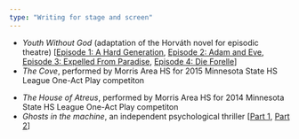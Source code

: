 ```yaml
---
type: "Writing for stage and screen"
---
```


* _Youth Without God_ (adaptation of the Horváth novel for episodic theatre) [[Episode 1: A Hard Generation](https://www.youtube.com/watch?v=ftnDfu_aMac), [Episode 2: Adam and Eve](https://www.youtube.com/watch?v=bffHunuKtTU), [Episode 3: Expelled From Paradise](https://www.youtube.com/watch?v=stNrWBcAaos), [Episode 4: Die Forelle](https://www.youtube.com/watch?v=SiWwFuPkEPo)]
* _The Cove_, performed by Morris Area HS for 2015 Minnesota State HS League One-Act Play competiton
<!-- * [_The Cove_](http://thecube.com/event/morris-area-high-school-one-act-play-452356), performed by Morris Area HS for 2015 Minnesota State HS League One-Act Play competiton -->
* _The House of Atreus_, performed by Morris Area HS for 2014 Minnesota State HS League One-Act Play competiton
* _Ghosts in the machine_, an independent psychological thriller [[Part 1](https://vimeo.com/84564011), [Part 2](https://vimeo.com/85177337)]
